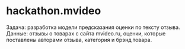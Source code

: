 # hackathon.mvideo

Задача: разработка модели предсказания оценки по тексту отзыва.<br>
Данные: отзывы о товарах с сайта mvideo.ru, оценки, которые поставлены авторами отзыва, категория и брэнд товара.